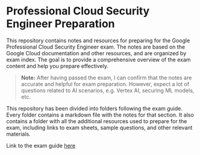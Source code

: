 # Professional Cloud Security Engineer Preparation
This repository contains notes and resources for preparing for the Google Professional Cloud Security Engineer exam. 
The notes are based on the Google Cloud documentation and other resources, and are organized by exam index.
The goal is to provide a comprehensive overview of the exam content and help you prepare effectively.

> **Note:** After having passed the exam, I can confirm that the notes are accurate and helpful for exam preparation. However,
> expect a lot of questions related to AI scenarios, e.g. Vertex AI, securing ML models, etc.

This repository has been divided into folders following the exam guide. Every folder contains a markdown file with the notes
for that section. It also contains a folder with all the additional resources used to prepare for the exam, including 
links to exam sheets, sample questions, and other relevant materials.

Link to the exam guide [here](https://services.google.com/fh/files/misc/professional_cloud_security_engineer_exam_guide_english.pdf)
